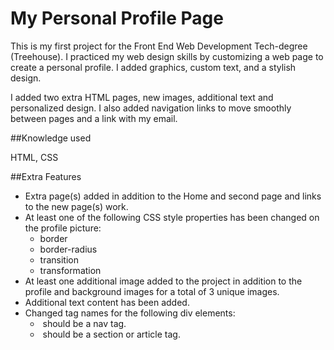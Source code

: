 # My Personal Profile Page
This is my first project for the Front End Web Development Tech-degree (Treehouse). I practiced my web design skills by customizing a web page to create a personal profile. I added graphics, custom text, and a stylish design. 

I added two extra HTML pages, new images, additional text and personalized design.  I also added navigation links to move smoothly between pages and a link with my email.

##Knowledge used

HTML, CSS

##Extra Features

* Extra page(s) added in addition to the Home and second page and links to the new page(s) work.
* At least one of the following CSS style properties has been changed on the profile picture:
    * border
    * border-radius
    * transition
    * transformation
* At least one additional image added to the project in addition to the profile and background images for a total of 3 unique images.
* Additional text content has been added.
* Changed tag names for the following div elements:
    * <div class="main-nav"> should be a nav tag.
    * <div class="card"> should be a section or article tag.
